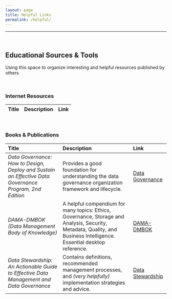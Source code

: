 ```yaml
---
layout: page
title: Helpful Links
permalink: /helpful/
---
```


---
<br>

<h2>Educational Sources & Tools</h2>

<p>Using this space to organize interesting and helpful resources published by others</p><br>

<h3>Internet Resources</h3>
<table>
  <thead>
    <tr align="left">
      <th>Title</th>
      <th>Description</th>
      <th>Link</th>
    </tr>
  </thead>
</table>

<br>

<h3>Books & Publications</h3>
<table>
  <thead>
    <tr align="left">
      <th>Title</th>
      <th>Description</th>
      <th>Link</th>
    </tr>
  </thead>
  <tbody>
    <tr>
      <td><em> Data Governance: How to Design, Deploy and Sustain an Effective Data Governance Program, 2nd Edition </em></td>
      <td> Provides a good foundation for understanding the data governance organization framework and lifecycle. </td>
      <td><a href="https://www.elsevier.com/books/data-governance/ladley/978-0-12-815831-9" title="Amazon"> Data Governance </a>
      </td>
    </tr>
    <tr>
      <td><em> DAMA-DMBOK (Data Management Body of Knowledge) </em></td>
      <td> A helpful compendium for many topics: Ethics, Governance, Storage and Analysis, Security, Metadata, Quality, and Business
        Intelligence. Essential desktop reference. </td>
      <td><a href="https://dama.org/content/body-knowledge" title="DAMA International"> DAMA-DMBOK </a></td>
    </tr>
    <tr>
      <td><em> Data Stewardship: An Actionable Guide to Effective Data Management and Data Governance </em></td>
      <td> Contains definitions, recommended management processes, and <em>(very helpfully)</em> implementation strategies and 
        advice. </td>
      <td><a href="https://www.elsevier.com/books/data-stewardship/plotkin/978-0-12-410389-4"> Data Stewardship </a></td>
    </tr>
  </tbody>
</table>
